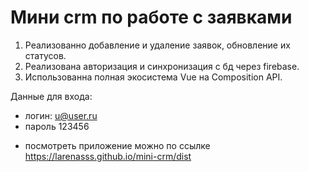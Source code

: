 # Мини crm по работе с заявками

1. Реализованно добавление и удаление заявок, обновление их статусов.
2. Реализована авторизация и синхронизация с бд через firebase.
3. Использованна полная экосистема Vue на Composition API.

Данные для входа:
* логин: u@user.ru
* пароль 123456

- посмотреть приложение можно по ссылке https://larenasss.github.io/mini-crm/dist
